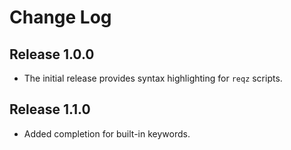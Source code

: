 # Change Log

## Release 1.0.0

- The initial release provides syntax highlighting for `reqz` scripts.

## Release 1.1.0

- Added completion for built-in keywords.
